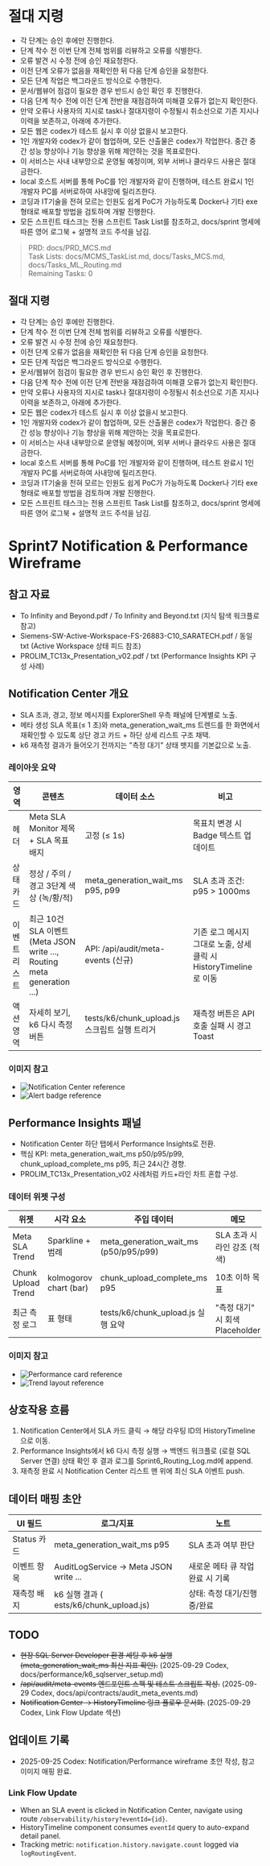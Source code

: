 # 절대 지령
- 각 단계는 승인 후에만 진행한다.
- 단계 착수 전 이번 단계 전체 범위를 리뷰하고 오류를 식별한다.
- 오류 발견 시 수정 전에 승인 재요청한다.
- 이전 단계 오류가 없음을 재확인한 뒤 다음 단계 승인을 요청한다.
- 모든 단계 작업은 백그라운드 방식으로 수행한다.
- 문서/웹뷰어 점검이 필요한 경우 반드시 승인 확인 후 진행한다.
- 다음 단계 착수 전에 이전 단계 전반을 재점검하여 미해결 오류가 없는지 확인한다.
- 만약 오류나 사용자의 지시로 task나 절대지령이 수정될시 취소선으로 기존 지시나 이력을 보존하고, 아래에 추가한다.
- 모든 웹은 codex가 테스트 실시 후 이상 없을시 보고한다.
- 1인 개발자와 codex가 같이 협업하며, 모든 산출물은 codex가 작업한다. 중간 중간 성능 향상이나 기능 향상을 위해 제안하는 것을 목표로한다.
- 이 서비스는 사내 내부망으로 운영될 예정이며, 외부 서버나 클라우드 사용은 절대 금한다.
- local 호스트 서버를 통해 PoC를 1인 개발자와 같이 진행하며, 테스트 완료시 1인 개발자 PC를 서버로하여 사내망에 릴리즈한다.
- 코딩과 IT기술을 전혀 모르는 인원도 쉽게 PoC가 가능하도록 Docker나 기타 exe 형태로 배포할 방법을 검토하며 개발 진행한다.
- 모든 스프린트 태스크는 전용 스프린트 Task List를 참조하고, docs/sprint 명세에 따른 영어 로그북 + 설명적 코드 주석을 남김.

> PRD: docs/PRD_MCS.md  
> Task Lists: docs/MCMS_TaskList.md, docs/Tasks_MCS.md, docs/Tasks_ML_Routing.md  
> Remaining Tasks: 0

## 절대 지령
- 각 단계는 승인 후에만 진행한다.
- 단계 착수 전 이번 단계 전체 범위를 리뷰하고 오류를 식별한다.
- 오류 발견 시 수정 전에 승인 재요청한다.
- 이전 단계 오류가 없음을 재확인한 뒤 다음 단계 승인을 요청한다.
- 모든 단계 작업은 백그라운드 방식으로 수행한다.
- 문서/웹뷰어 점검이 필요한 경우 반드시 승인 확인 후 진행한다.
- 다음 단계 착수 전에 이전 단계 전반을 재점검하여 미해결 오류가 없는지 확인한다.
- 만약 오류나 사용자의 지시로 task나 절대지령이 수정될시 취소선으로 기존 지시나 이력을 보존하고, 아래에 추가한다.
- 모든 웹은 codex가 테스트 실시 후 이상 없을시 보고한다.
- 1인 개발자와 codex가 같이 협업하며, 모든 산출물은 codex가 작업한다. 중간 중간 성능 향상이나 기능 향상을 위해 제안하는 것을 목표로한다.
- 이 서비스는 사내 내부망으로 운영될 예정이며, 외부 서버나 클라우드 사용은 절대 금한다.
- local 호스트 서버를 통해 PoC를 1인 개발자와 같이 진행하며, 테스트 완료시 1인 개발자 PC를 서버로하여 사내망에 릴리즈한다.
- 코딩과 IT기술을 전혀 모르는 인원도 쉽게 PoC가 가능하도록 Docker나 기타 exe 형태로 배포할 방법을 검토하며 개발 진행한다.
- 모든 스프린트 태스크는 전용 스프린트 Task List를 참조하고, docs/sprint 명세에 따른 영어 로그북 + 설명적 코드 주석을 남김.
# Sprint7 Notification & Performance Wireframe

## 참고 자료
- To Infinity and Beyond.pdf / To Infinity and Beyond.txt (지식 탐색 워크플로 참고)
- Siemens-SW-Active-Workspace-FS-26883-C10_SARATECH.pdf / 동일 txt (Active Workspace 상태 피드 참조)
- PROLIM_TC13x_Presentation_v02.pdf / txt (Performance Insights KPI 구성 사례)

## Notification Center 개요
- SLA 초과, 경고, 정보 메시지를 ExplorerShell 우측 패널에 단계별로 노출.
- 메타 생성 SLA 목표(≤ 1 초)와 meta_generation_wait_ms 트렌드를 한 화면에서 재확인할 수 있도록 상단 경고 카드 + 하단 상세 리스트 구조 채택.
- k6 재측정 결과가 들어오기 전까지는 "측정 대기" 상태 뱃지를 기본값으로 노출.

### 레이아웃 요약
| 영역 | 콘텐츠 | 데이터 소스 | 비고 |
|------|--------|-------------|------|
| 헤더 | Meta SLA Monitor 제목 + SLA 목표 배지 | 고정 (≤ 1s) | 목표치 변경 시 Badge 텍스트 업데이트 |
| 상태 카드 | 정상 / 주의 / 경고 3단계 색상 (녹/황/적) | meta_generation_wait_ms p95, p99 | SLA 초과 조건: p95 > 1000ms |
| 이벤트 리스트 | 최근 10건 SLA 이벤트 (Meta JSON write ..., Routing meta generation ...) | API: /api/audit/meta-events (신규) | 기존 로그 메시지 그대로 노출, 상세 클릭 시 HistoryTimeline로 이동 |
| 액션 영역 | 자세히 보기, k6 다시 측정 버튼 | tests/k6/chunk_upload.js 스크립트 실행 트리거 | 재측정 버튼은 API 호출 실패 시 경고 Toast |

### 이미지 참고
- ![Notification Center reference](../../extracted_images/To%20Infinity%20and%20Beyond/To%20Infinity%20and%20Beyond_p009_01.png)
- ![Alert badge reference](../../extracted_images/Siemens-SW-Active-Workspace-FS-26883-C10_SARATECH/Siemens-SW-Active-Workspace-FS-26883-C10_SARATECH_p005_01.jpeg)

## Performance Insights 패널
- Notification Center 하단 탭에서 Performance Insights로 전환.
- 핵심 KPI: meta_generation_wait_ms p50/p95/p99, chunk_upload_complete_ms p95, 최근 24시간 경향.
- PROLIM_TC13x_Presentation_v02 사례처럼 카드+라인 차트 혼합 구성.

### 데이터 위젯 구성
| 위젯 | 시각 요소 | 주입 데이터 | 메모 |
|------|-----------|-------------|------|
| Meta SLA Trend | Sparkline + 범례 | meta_generation_wait_ms (p50/p95/p99) | SLA 초과 시 라인 강조 (적색) |
| Chunk Upload Trend | kolmogorov chart (bar) | chunk_upload_complete_ms p95 | 10초 이하 목표 |
| 최근 측정 로그 | 표 형태 | tests/k6/chunk_upload.js 실행 요약 | "측정 대기" 시 회색 Placeholder |

### 이미지 참고
- ![Performance card reference](../../extracted_images/PROLIM_TC13x_Presentation_v02/PROLIM_TC13x_Presentation_v02_p006_01.png)
- ![Trend layout reference](../../extracted_images/PROLIM_TC13x_Presentation_v02/PROLIM_TC13x_Presentation_v02_p012_01.png)

## 상호작용 흐름
1. Notification Center에서 SLA 카드 클릭 → 해당 라우팅 ID의 HistoryTimeline으로 이동.
2. Performance Insights에서 k6 다시 측정 실행 → 백엔드 워크플로 (로컬 SQL Server 연결) 상태 확인 후 결과 로그를 Sprint6_Routing_Log.md에 append.
3. 재측정 완료 시 Notification Center 리스트 맨 위에 최신 SLA 이벤트 push.

## 데이터 매핑 초안
| UI 필드 | 로그/지표 | 노트 |
|---------|-----------|------|
| Status 카드 | meta_generation_wait_ms p95 | SLA 초과 여부 판단 |
| 이벤트 항목 | AuditLogService -> Meta JSON write ... | 새로운 메타 큐 작업 완료 시 기록 |
| 재측정 배지 | k6 실행 결과 (	ests/k6/chunk_upload.js) | 상태: 측정 대기/진행 중/완료 |

## TODO
- ~~현장 SQL Server Developer 환경 세팅 후 k6 실행 (meta_generation_wait_ms 최신 지표 확인).~~ (2025-09-29 Codex, docs/performance/k6_sqlserver_setup.md)
- ~~/api/audit/meta-events 엔드포인트 스펙 및 테스트 스크립트 작성.~~ (2025-09-29 Codex, docs/api/contracts/audit_meta_events.md)
- ~~Notification Center -> HistoryTimeline 링크 플로우 문서화.~~ (2025-09-29 Codex, Link Flow Update 섹션)

## 업데이트 기록
- 2025-09-25 Codex: Notification/Performance wireframe 초안 작성, 참고 이미지 매핑 완료.

### Link Flow Update
- When an SLA event is clicked in Notification Center, navigate using route  `/observability/history?eventId={id}`.
- HistoryTimeline component consumes  `eventId` query to auto-expand detail panel.
- Tracking metric:  `notification.history.navigate.count` logged via `logRoutingEvent`.







